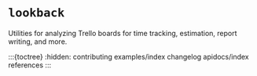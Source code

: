 # `lookback`

Utilities for analyzing Trello boards for time tracking, estimation, report writing, and more.

:::{toctree}
:hidden:
contributing
examples/index
changelog
apidocs/index
references
:::
